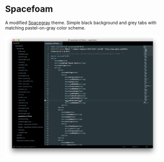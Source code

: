 # Spacefoam

A modified [Spacegray](https://github.com/kkga/spacegray) theme. Simple black background and grey tabs with matching pastel-on-gray color scheme.

![screenshot](screenshots/screenshot.png)
